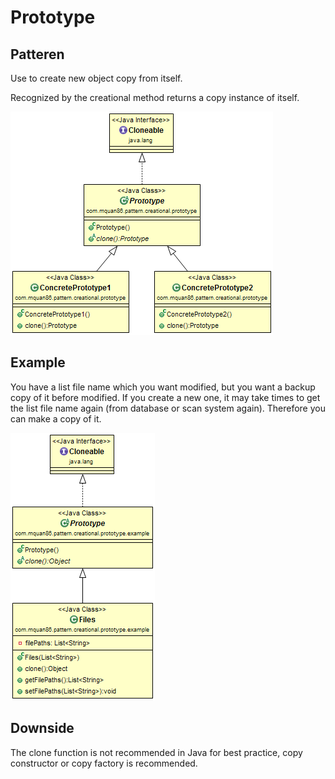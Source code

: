 # Prototype

## Patteren
Use to create new object copy from itself.

Recognized by the creational method returns a copy instance of itself. 

![](../src/main/resources/com/mquan86/pattern/creational/prototype/PrototypeDiagram.png)

## Example
You have a list file name which you want modified, but you want a backup copy of it before modified. If you create a new one, it may take times to get the list file name again (from database or scan system again). Therefore you can make a copy of it.

![](../src/main/resources/com/mquan86/pattern/creational/prototype/example/PrototypeDiagram.png)

## Downside
The clone function is not recommended in Java for best practice, copy constructor or copy factory is recommended.